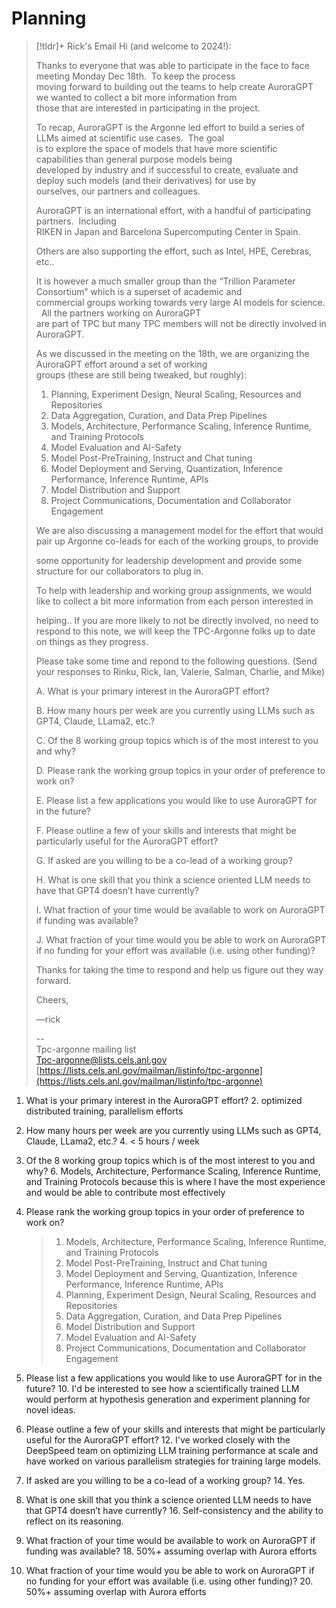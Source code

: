 # Planning

> [!tldr]+ Rick's Email
> Hi (and welcome to 2024!):  
>   
> Thanks to everyone that was able to participate in the face to face meeting Monday Dec 18th.  To keep the process  
> moving forward to building out the teams to help create AuroraGPT we wanted to collect a bit more information from  
> those that are interested in participating in the project.  
>   
> To recap, AuroraGPT is the Argonne led effort to build a series of LLMs aimed at scientific use cases.  The goal  
> is to explore the space of models that have more scientific capabilities than general purpose models being  
> developed by industry and if successful to create, evaluate and deploy such models (and their derivatives) for use by  
> ourselves, our partners and colleagues.   
> 
>   
> 
> AuroraGPT is an international effort, with a handful of participating partners.  Including  
> RIKEN in Japan and Barcelona Supercomputing Center in Spain.  
> 
>   
> 
> Others are also supporting the effort, such as Intel, HPE, Cerebras, etc..  
> 
>   
> 
> It is however a much smaller group than the “Trillion Parameter Consortium” which is a superset of academic and  
> commercial groups working towards very large AI models for science.   All the partners working on AuroraGPT  
> are part of TPC but many TPC members will not be directly involved in AuroraGPT.  
>   
> As we discussed in the meeting on the 18th, we are organizing the AuroraGPT effort around a set of working  
> groups (these are still being tweaked, but roughly):  
>   
> 1. Planning, Experiment Design, Neural Scaling, Resources and Repositories
> 2. Data Aggregation, Curation, and Data Prep Pipelines  
> 3. Models, Architecture, Performance Scaling, Inference Runtime, and Training Protocols
> 4. Model Evaluation and AI-Safety
> 5. Model Post-PreTraining, Instruct and Chat tuning
> 6. Model Deployment and Serving, Quantization, Inference Performance, Inference Runtime, APIs  
> 7. Model Distribution and Support
> 8. Project Communications, Documentation and Collaborator Engagement
> 
>   
> 
> We are also discussing a management model for the effort that would pair up Argonne co-leads for each of the working groups, to provide
> 
> some opportunity for leadership development and provide some structure for our collaborators to plug in.
> 
>   
> 
> To help with leadership and working group assignments, we would like to collect a bit more information from each person interested in
> 
> helping.. If you are more likely to not be directly involved, no need to respond to this note, we will keep the TPC-Argonne folks up to date on things as they progress.
> 
>   
> 
> Please take some time and repond to the following questions. (Send your responses to Rinku, Rick, Ian, Valerie, Salman, Charlie, and Mike)
> 
>   
> 
> A. What is your primary interest in the AuroraGPT effort?
> 
>   
> 
> B. How many hours per week are you currently using LLMs such as GPT4, Claude, LLama2, etc.?
> 
>   
> 
> C. Of the 8 working group topics which is of the most interest to you and why?
> 
>   
> 
> D. Please rank the working group topics in your order of preference to work on?
> 
>   
> 
> E. Please list a few applications you would like to use AuroraGPT for in the future?
> 
>   
> 
> F. Please outline a few of your skills and interests that might be particularly useful for the AuroraGPT effort?
> 
>   
> 
> G. If asked are you willing to be a co-lead of a working group?
> 
>   
> 
> H. What is one skill that you think a science oriented LLM needs to have that GPT4 doesn’t have currently?
> 
>   
> 
> I. What fraction of your time would be available to work on AuroraGPT if funding was available?
> 
>   
> 
> J. What fraction of your time would you be able to work on AuroraGPT if no funding for your effort was available (i.e. using other funding)?
> 
>   
> 
> Thanks for taking the time to respond and help us figure out they way forward.
> 
>   
> 
> Cheers,
> 
>   
> 
> —rick
> 
>   
> 
> --   
> Tpc-argonne mailing list  
> [Tpc-argonne@lists.cels.anl.gov](mailto:Tpc-argonne@lists.cels.anl.gov)  
> [https://lists.cels.anl.gov/mailman/listinfo/tpc-argonne](https://lists.cels.anl.gov/mailman/listinfo/tpc-argonne)


1. What is your primary interest in the AuroraGPT effort?
    2. optimized distributed training, parallelism efforts

3. How many hours per week are you currently using LLMs such as GPT4, Claude, LLama2, etc.?
    4. < 5 hours / week

5. Of the 8 working group topics which is of the most interest to you and why?
    6. Models, Architecture, Performance Scaling, Inference Runtime, and Training Protocols because this is where I have the most experience and would be able to contribute most effectively

7. Please rank the working group topics in your order of preference to work on?

    > 1. Models, Architecture, Performance Scaling, Inference Runtime, and Training Protocols
    > 2. Model Post-PreTraining, Instruct and Chat tuning
    > 3. Model Deployment and Serving, Quantization, Inference Performance, Inference Runtime, APIs  
    > 4. Planning, Experiment Design, Neural Scaling, Resources and Repositories
    > 5. Data Aggregation, Curation, and Data Prep Pipelines  
    > 6. Model Distribution and Support
    > 7. Model Evaluation and AI-Safety
    > 8. Project Communications, Documentation and Collaborator Engagement
    
9. Please list a few applications you would like to use AuroraGPT for in the future?
    10. I'd be interested to see how a scientifically trained LLM would perform at hypothesis generation and experiment planning for novel ideas.

11. Please outline a few of your skills and interests that might be particularly useful for the AuroraGPT effort?
    12. I've worked closely with the DeepSpeed team on optimizing LLM training performance at scale and have worked on various parallelism strategies for training large models.

13. If asked are you willing to be a co-lead of a working group?
    14. Yes.

15. What is one skill that you think a science oriented LLM needs to have that GPT4 doesn’t have currently?
    16. Self-consistency and the ability to reflect on its reasoning.

17. What fraction of your time would be available to work on AuroraGPT if funding was available?
    18. 50%+ assuming overlap with Aurora efforts

19. What fraction of your time would you be able to work on AuroraGPT if no funding for your effort was available (i.e. using other funding)?
    20. 50%+ assuming overlap with Aurora efforts
